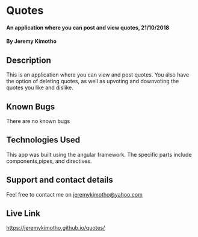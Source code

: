 # Quotes
#### An application where you can post and view quotes, 21/10/2018
#### By **Jeremy Kimotho**
## Description
This is an application where you can view and post quotes. You also have the option of deleting quotes, as well as upvoting and downvoting the quotes you like and dislike.
## Known Bugs
There are no known bugs
## Technologies Used
This app was built using the angular framework. The specific parts include components,pipes, and directives.
## Support and contact details
Feel free to contact me on jeremykimotho@yahoo.com
## Live Link 
https://jeremykimotho.github.io/quotes/
